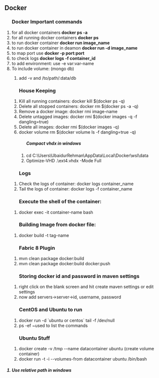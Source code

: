 <h2>Docker</h2>

<ol>
    <h3>Docker Important commands</h3>
    <li>for all docker containers <strong>docker ps -a</strong></li>
    <li>for all running docker containers <strong>docker ps</strong></li>
    <li>to run docker container <strong>docker run image_name</strong></li>
    <li>to run docker container in deamon <strong>docker run -d image_name</strong></li>
    <li>to map port use <strong>docker -p port:port</strong></li>
    <li>to check logs <strong>docker logs -f container_id</strong></li>
    <li>to add environment: use -e var:var-name</li>
    <li>To include volume: (mongo db)</li>
    <ol>
        <li>add -v and /to/path/:data/db</li>
    </ol>
    <ol>
        <h3>House Keeping</h3>
        <li>Kill all running containers: docker kill $(docker ps -q)</li>
        <li>Delete all stopped containers: docker rm $(docker ps -a -q)</li>
        <li>Remove a docker image: docker rmi image-name</li>
        <li>Delete untagged images: docker rmi $(docker images -q -f dangling=true)</li>
        <li>Delete all images: docker rmi $(docker images -q)</li>
        <li>docker volume rm $(docker volume ls -f dangling=true -q)</li>
        <ol>
            <h5>Compact vhdx in windows</h5>
            <li>cd C:\Users\UbaidurRehman\AppData\Local\Docker\wsl\data</li>
            <li>Optimize-VHD .\ext4.vhdx -Mode Full</li>
        </ol>
    </ol>
    <ol>
        <h3>Logs</h3>
        <li>Check the logs of container: docker logs container_name</li>
        <li>Tail the logs of container: docker logs -f container_name</li>
    </ol>
    <ol>
        <h3>Execute the shell of the container:</h3>
        <li>docker exec -it container-name bash</li>
    </ol>
    <ol>
        <h3>Building Image from docker file: </h3>
        <li>docker build -t tag-name</li>
    </ol>
    <ol>
        <h3>Fabric 8 Plugin</h3>
        <li>mvn clean package docker:build</li>
        <li>mvn clean package docker:build docker:push</li>
    </ol>
    <ol>
        <h3>Storing docker id and password in maven settings</h3>
        <li>right click on the blank screen and hit create maven settings or edit settings</li>
        <li>now add servers->server->id, username, password</li>
    </ol>
    <ol>
        <h3>CentOS and Ubuntu to run</h3>
        <li>docker run -d `ubuntu or centos` tail -f /dev/null</li>
        <li>ps -ef ~used to list the commands</li>
    </ol>
    <ol>
        <h3>Ubuntu Stuff</h3>
        <li>docker create -v /tmp --name datacontainer ubuntu (create volume container)</li>
        <li>docker run -t -i --volumes-from datacontainer ubuntu /bin/bash</li>
    </ol>

</ol>

<h5>
    <ol>
        <li>Use relative path in windows</li>
    </ol>
</h5>